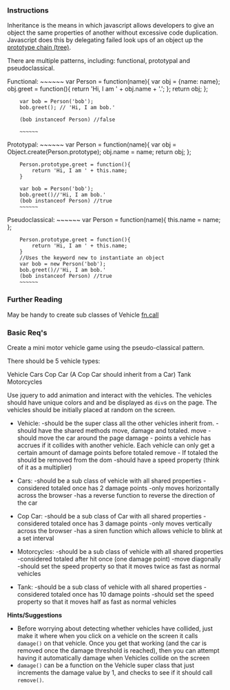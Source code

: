 ### Instructions

Inheritance is the means in which javascript allows developers to give an object the same properties of another without excessive code duplication. Javascript does this by delegating failed look ups of an object up the [prototype chain (tree)](https://developer.mozilla.org/en-US/docs/Web/JavaScript/Inheritance_and_the_prototype_chain).

There are multiple patterns, including: functional, prototypal and pseudoclassical.

Functional:
		~~~~~~
		var Person = function(name){
			var obj = {name: name};
			obj.greet = function(){
				return 'Hi, I am ' + obj.name + '.';
			};
			return obj;
		};

		var bob = Person('bob');
		bob.greet(); // 'Hi, I am bob.'

		(bob instanceof Person) //false

		~~~~~~

Prototypal:
		~~~~~~
		var Person = function(name){
			var obj = Object.create(Person.prototype);
			obj.name = name;
			return obj;
		};

		Person.prototype.greet = function(){
			return 'Hi, I am ' + this.name;
		}

		var bob = Person('bob');
		bob.greet()//'Hi, I am bob.'
		(bob instanceof Person) //true
		~~~~~~

Pseudoclassical:
		~~~~~~
		var Person = function(name){
			this.name = name;
		};

		Person.prototype.greet = function(){
			return 'Hi, I am ' + this.name;
		}
		//Uses the keyword new to instantiate an object
		var bob = new Person('bob');
		bob.greet()//'Hi, I am bob.'
		(bob instanceof Person) //true
		~~~~~~


### Further Reading
May be handy to create sub classes of Vehicle [fn.call](https://developer.mozilla.org/en-US/docs/Web/JavaScript/Reference/Global_Objects/Function/call)

### Basic Req's
Create a mini motor vehicle game using the pseudo-classical pattern.

There should be 5 vehicle types:

Vehicle
Cars
Cop Car (A Cop Car should inherit from a Car)
Tank
Motorcycles

Use jquery to add animation and interact with the vehicles. The vehicles should have unique colors and and be displayed as `div`s on the page. The vehicles should be initially placed at random on the screen.

* Vehicle:
		-should be the super class all the other vehicles inherit from.
		-should have the shared methods move, damage and totaled.
			move - should move the car around the page
			damage - points a vehicle has accrues if it collides with another vehicle. Each vehicle can only get a certain amount of damage points before totaled
			remove - If totaled the should be removed from the dom
        -should have a speed property (think of it as a multiplier)

* Cars:
		-should be a sub class of vehicle with all shared properties
		-considered totaled once has 2 damage points
		-only moves horizontally across the browser
		-has a reverse function to reverse the direction of the car

* Cop Car:
		-should be a sub class of Car with all shared properties
		-considered totaled once has 3 damage points
		-only moves vertically across the browser
		-has a siren function which allows vehicle to blink at a set interval

* Motorcycles:
		-should be a sub class of vehicle with all shared properties
		-considered totaled after hit once (one damage point)
		-move diagonally
		-should set the speed property so that it moves twice as fast as normal vehicles

* Tank:
		-should be a sub class of vehicle with all shared properties
		-considered totaled once has 10 damage points
		-should set the speed property so that it moves half as fast as normal vehicles

**Hints/Suggestions**
* Before worrying about detecting whether vehicles have collided, just make it where when you click on a vehicle on the screen it calls `damage()` on that vehicle. Once you get that working (and the car is removed once the damage threshold is reached), then you can attempt having it automatically damage when Vehicles collide on the screen
* `damage()` can be a function on the Vehicle super class that just increments the damage value by 1, and checks to see if it should call `remove()`.
